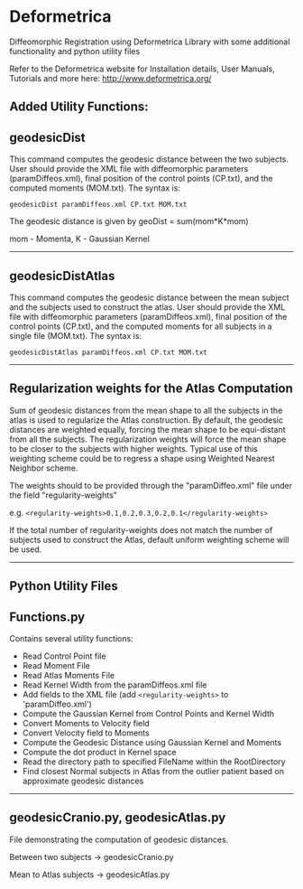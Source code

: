 # Deformetrica
Diffeomorphic Registration using Deformetrica Library with some additional functionality and python utility files

Refer to the Deformetrica website for Installation details, User Manuals, Tutorials and more here:
http://www.deformetrica.org/

Added Utility Functions:
-------------------------------------------------------------------------
geodesicDist
-------------------------------------------------------------------------
This command computes the geodesic distance between the two subjects. User should provide the XML file with diffeomorphic 
parameters (paramDiffeos.xml), final position of the control points (CP.txt), and the computed moments (MOM.txt). 
The syntax is:

  `geodesicDist paramDiffeos.xml CP.txt MOM.txt`

The geodesic distance is given by
geoDist = sum(mom\*K\*mom)

mom - Momenta, K - Gaussian Kernel

---------------------------------------------------------------------------
geodesicDistAtlas
---------------------------------------------------------------------------
This command computes the geodesic distance between the mean subject and the subjects used to construct the atlas. User should
provide the XML file with diffeomorphic parameters (paramDiffeos.xml), final position of the control points (CP.txt), and the 
computed moments for all subjects in a single file (MOM.txt). The syntax is:

`geodesicDistAtlas paramDiffeos.xml CP.txt MOM.txt`

----------------------------------------------------------------------------
Regularization weights for the Atlas Computation
----------------------------------------------------------------------------
Sum of geodesic distances from the mean shape to all the subjects in the atlas is used to regularize the Atlas construction.
By default, the geodesic distances are weighted equally, forcing the mean shape to be equi-distant from all the subjects. 
The regularization weights will force the mean shape to be closer to the subjects with higher weights. 
Typical use of this weighting scheme could be to regress a shape using Weighted Nearest Neighbor scheme.

The weights should to be provided through the "paramDiffeo.xml" file under the field "regularity-weights"

e.g. `<regularity-weights>0.1,0.2,0.3,0.2,0.1</regularity-weights>`

If the total number of regularity-weights does not match the number of subjects used to construct the Atlas, default uniform
weighting scheme will be used.

-----------------------------------------------------------------------------
Python Utility Files
-----------------------------------------------------------------------------
Functions.py
-----------------------------------------------------------------------------
Contains several utility functions:
- Read Control Point file
- Read Moment File
- Read Atlas Moments File
- Read Kernel Width from the paramDiffeos.xml file
- Add fields to the XML file (add `<regularity-weights>` to 'paramDiffeo.xml')
- Compute the Gaussian Kernel from Control Points and Kernel Width
- Convert Moments to Velocity field
- Convert Velocity field to Moments
- Compute the Geodesic Distance using Gaussian Kernel and Moments
- Compute the dot product in Kernel space
- Read the directory path to specified FileName within the RootDirectory
- Find closest Normal subjects in Atlas from the outlier patient based on approximate geodesic distances

------------------------------------------------------------------------------
geodesicCranio.py, geodesicAtlas.py
------------------------------------------------------------------------------
File demonstrating the computation of geodesic distances.

Between two subjects -> geodesicCranio.py

Mean to Atlas subjects -> geodesicAtlas.py

